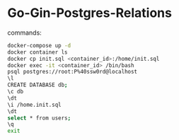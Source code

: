 # Go-Gin-Postgres-Relations
commands:
```sh
docker-compose up -d
docker container ls
docker cp init.sql <container_id>:/home/init.sql
docker exec -it <container_id> /bin/bash
psql postgres://root:P%40ssw0rd@localhost
\l
CREATE DATABASE db;
\c db
\dt
\i /home.init.sql
\dt
select * from users;
\q
exit
```